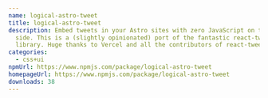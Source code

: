 ```yaml
---
name: logical-astro-tweet
title: logical-astro-tweet
description: Embed tweets in your Astro sites with zero JavaScript on the client
  side. This is a (slightly opinionated) port of the fantastic react-tweet
  library. Huge thanks to Vercel and all the contributors of react-tweet.
categories:
  - css+ui
npmUrl: https://www.npmjs.com/package/logical-astro-tweet
homepageUrl: https://www.npmjs.com/package/logical-astro-tweet
downloads: 38
---
```

